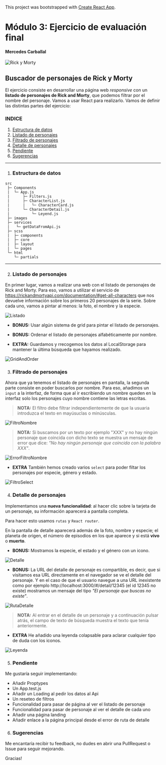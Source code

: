 This project was bootstrapped with [Create React App](https://github.com/facebook/create-react-app).

# Módulo 3: Ejercicio de evaluación final

#### Mercedes Carballal

![Rick y Morty](./src/images/Logo.png)

## Buscador de personajes de Rick y Morty

El ejercicio consiste en desarrollar una página web _responsive_ con un **listado de personajes de Rick and Morty**, que
podemos filtrar por el nombre del personaje. Vamos a usar React para realizarlo.
Vamos de definir las distintas partes del ejercicio:

### INDICE

1. [Estructura de datos](#Estructura-de-datos)
2. [Listado de personajes](#Listado-de-personajes)
3. [Filtrado de personajes](#Filtrado-de-personajes)
4. [Detalle de personajes](#Detalle-de-personajes)
5. [Pendiente](#Pendiente)
6. [Sugerencias](#Sugerencias)

---

1.  ### Estructura de datos

```
src
 ├─ Components
 |  └─ App.js
 |      ├─ Filters.js
 |      ├─ CharacterList.js
 |      |   └─ CharacterCard.js
 |      └─ CharacterDetail.js
 |          └─ Leyend.js
 ├─ images
 ├─ services
 |   └─ getDataFromApi.js
 ├─ scss
 |  ├─ components
 |  ├─ core
 |  ├─ layout
 |  └─ pages
 └─ html
    └─ partials
```

---

2.  ### Listado de personajes

En primer lugar, vamos a realizar una web con el listado de personajes de Rick and Morty.
Para eso, vamos a utilizar el servicio de https://rickandmortyapi.com/documentation/#get-all-characters que nos devuelve información sobre los primeros 20 personajes de la serie. Sobre cada uno, vamos a pintar al menos: la foto, el nombre y la especie.

![Listado](./infoReadme/Listado.png)

- **BONUS:** Usar algún sistema de grid para pintar el listado de personajes.
- **BONUS:** Ordenar el listado de personajes alfabéticamente por nombre.

- **EXTRA:** Guardamos y rrecogemos los datos al LocalStorage para mantener la última búsqueda que hayamos realizado.

![GridAndOrder](./infoReadme/GridAndOrder.png)

3.  ### Filtrado de personajes

Ahora que ya tenemos el listado de personajes en pantalla, la segunda parte consiste en poder buscarlos por nombre. Para eso, añadimos un `input` a la interfaz, de forma que al ir escribiendo un nombre queden en la interfaz solo los personajes cuyo nombre contiene las letras escritas.

> **NOTA:** El filtro debe filtrar independientemente de que la usuaria introduzca el texto en mayúsuclas o minúsculas.

![FiltroNombre](./infoReadme/FiltroNombre.png)

> **NOTA:** Si buscamos por un texto por ejemplo "XXX" y no hay ningún personaje que coincida con dicho texto se muestra un mensaje de error que dice: _"No hay ningún personaje que coincida con la palabra XXX"_.

![ErrorFiltroNombre](./infoReadme/ErrorFiltroNombre.png)

- **EXTRA** También hemos creado varios `select` para poder filtar los personajes por especie, género y estado.

![FiltroSelect](./infoReadme/FiltroSelect.png)

4.  ### Detalle de personajes

Implementamos una **nueva funcionalidad**: al hacer clic sobre la tarjeta de un personaje, su información aparecerá a pantalla completa.

Para hacer esto usamos `rutas` y `React router`.

En la pantalla de detalle aparecerá además de la foto, nombre y especie; el planeta de origen, el número de episodios en los que aparece y si está **vivo** o **muerto**.

- **BONUS:** Mostramos la especie, el estado y el género con un icono.

![Detalle](./infoReadme/Detalle.png)

- **BONUS:** La URL del detalle de personaje es compartible, es decir, que si visitamos esa URL directamente en el navegador se ve el detalle del personaje. Y en el caso de que el usuario navegue a una URL inexistente como por ejemplo http://localhost:3000/#/detail/12345 (el id 12345 no existe) mostramos un mensaje del tipo _"El personaje que buscas no existe"_.

![RutaDetalle](./infoReadme/RutaDetalle.png)

> **NOTA:** Al entrar en el detalle de un personaje y a continuación pulsar atrás, el campo de texto de búsqueda muestra el texto que tenía anteriormente.

- **EXTRA** He añadido una leyenda colapsable para aclarar cualquier tipo de duda con los iconos.

![Leyenda](./infoReadme/Leyenda.png)

5.  ### Pendiente

Me gustaría seguir implementando:

- Añadir Proptypes
- Un App.test.js
- Añadir un Loading al pedir los datos al Api
- Un reseteo de filtros
- Funcionalidad para pasar de página al ver el listado de personaje
- Funcionalidad para pasar de personaje al ver el detalle de cada uno
- Añadir una página landing
- Añadir enlace a la página principal desde el error de ruta de detalle

6. ### Sugerencias

Me encantaría recibir tu feedback, no dudes en abrir una PullRequest o Issue para seguir mejorando.

Gracias!
